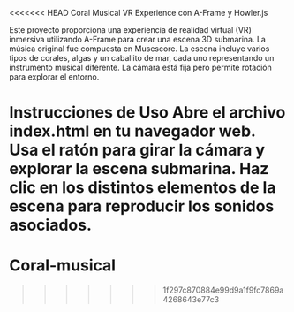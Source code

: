 <<<<<<< HEAD
Coral Musical VR Experience con A-Frame y Howler.js

Este proyecto proporciona una experiencia de realidad virtual (VR) inmersiva utilizando A-Frame para crear una escena 3D submarina. La música original fue compuesta en Musescore. La escena incluye varios tipos de corales, algas y un caballito de mar, cada uno representando un instrumento musical diferente. La cámara está fija pero permite rotación para explorar el entorno.

Instrucciones de Uso
Abre el archivo index.html en tu navegador web.
Usa el ratón para girar la cámara y explorar la escena submarina.
Haz clic en los distintos elementos de la escena para reproducir los sonidos asociados.
=======
# Coral-musical
>>>>>>> 1f297c870884e99d9a1f9fc7869a4268643e77c3
